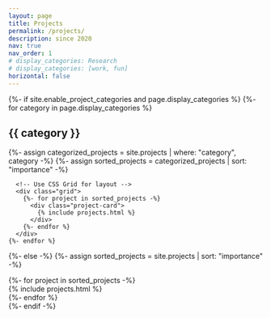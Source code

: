 ```yaml
---
layout: page
title: Projects
permalink: /projects/
description: since 2020
nav: true
nav_order: 1
# display_categories: Research
# display_categories: [work, fun]
horizontal: false
---
```


<!-- pages/projects.md -->
<div class="projects">
  {%- if site.enable_project_categories and page.display_categories %}
    <!-- Display categorized projects -->
    {%- for category in page.display_categories %}
      <h2 class="category">{{ category }}</h2>
      {%- assign categorized_projects = site.projects | where: "category", category -%}
      {%- assign sorted_projects = categorized_projects | sort: "importance" -%}
      
      <!-- Use CSS Grid for layout -->
      <div class="grid">
        {%- for project in sorted_projects -%}
          <div class="project-card">
            {% include projects.html %}
          </div>
        {%- endfor %}
      </div>
    {%- endfor %}
  {%- else -%}
    <!-- Display projects without categories -->
    {%- assign sorted_projects = site.projects | sort: "importance" -%}
    <div class="grid">
      {%- for project in sorted_projects -%}
        <div class="project-card">
          {% include projects.html %}
        </div>
      {%- endfor %}
    </div>
  {%- endif -%}
</div>
